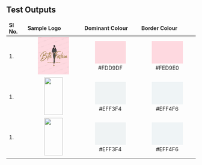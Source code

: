 ## Test Outputs

<table>
  <thead>
    <tr>
    <td> <strong> Sl No. </td>
    <td> <strong> Sample Logo </td>
      <td> <strong> Dominant Colour</td>
      <td> <strong> Border Colour </td>
    </tr>
  </thead>
<tbody>
 <tr>
 <td width = "5%">1. </td>
  <td align="center" width="20%"> <img height=100px src = https://github.com/Shreya549/Colour-Picker/blob/main/assets/IMG_20200917_190810%20(1).jpg width = 60%/> </td>
<td align="center" width="20%"> <img height=60px src = https://github.com/Shreya549/Colour-Picker/blob/main/assets/%23FDD9DF.png width = 60%/> <br>
#FDD9DF</td>
<td align="center" width="20%"> <img height=60px src = https://github.com/Shreya549/Colour-Picker/blob/main/assets/%23FED9E0.png width = 60%/> <br>
#FED9E0</td>
</tr>

 <tr>
 <td width = "5%">1. </td>
  <td align="center" width="20%"> <img height=100px src = https://storage.googleapis.com/bizupimg/profile_photo/Screenshot%202020-08-16%20at%205.02.30%20PM%20-%20Nikunj%20Daruka.png width = 60%/> </td>
<td align="center" width="20%"> <img height=60px src = https://github.com/Shreya549/Colour-Picker/blob/main/assets/EFF3F4.png width = 60%/> <br>
#EFF3F4</td>
<td align="center" width="20%"> <img height=60px src = https://github.com/Shreya549/Colour-Picker/blob/main/assets/EFF4F6.png width = 60%/> <br>
#EFF4F6</td>
</tr>

 <tr>
 <td width = "5%">1. </td>
  <td align="center" width="20%"> <img height=100px src = https://storage.googleapis.com/bizupimg/profile_photo/DigiKarobar-black.jpeg width = 60%/> </td>
<td align="center" width="20%"> <img height=60px src = https://github.com/Shreya549/Colour-Picker/blob/main/assets/EFF3F4.png width = 60%/> <br>
#EFF3F4</td>
<td align="center" width="20%"> <img height=60px src = https://github.com/Shreya549/Colour-Picker/blob/main/assets/EFF4F6.png width = 60%/> <br>
#EFF4F6</td>
</tr>


</tbody>
</table>

